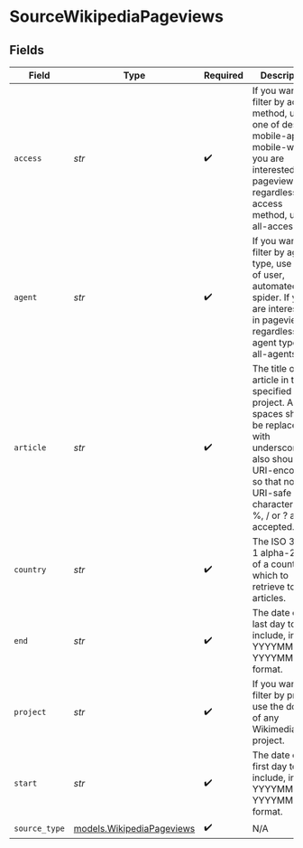 # SourceWikipediaPageviews


## Fields

| Field                                                                                                                                                                                          | Type                                                                                                                                                                                           | Required                                                                                                                                                                                       | Description                                                                                                                                                                                    | Example                                                                                                                                                                                        |
| ---------------------------------------------------------------------------------------------------------------------------------------------------------------------------------------------- | ---------------------------------------------------------------------------------------------------------------------------------------------------------------------------------------------- | ---------------------------------------------------------------------------------------------------------------------------------------------------------------------------------------------- | ---------------------------------------------------------------------------------------------------------------------------------------------------------------------------------------------- | ---------------------------------------------------------------------------------------------------------------------------------------------------------------------------------------------- |
| `access`                                                                                                                                                                                       | *str*                                                                                                                                                                                          | :heavy_check_mark:                                                                                                                                                                             | If you want to filter by access method, use one of desktop, mobile-app or mobile-web. If you are interested in pageviews regardless of access method, use all-access.                          | all-access                                                                                                                                                                                     |
| `agent`                                                                                                                                                                                        | *str*                                                                                                                                                                                          | :heavy_check_mark:                                                                                                                                                                             | If you want to filter by agent type, use one of user, automated or spider. If you are interested in pageviews regardless of agent type, use all-agents.                                        | all-agents                                                                                                                                                                                     |
| `article`                                                                                                                                                                                      | *str*                                                                                                                                                                                          | :heavy_check_mark:                                                                                                                                                                             | The title of any article in the specified project. Any spaces should be replaced with underscores. It also should be URI-encoded, so that non-URI-safe characters like %, / or ? are accepted. | Are_You_the_One%3F                                                                                                                                                                             |
| `country`                                                                                                                                                                                      | *str*                                                                                                                                                                                          | :heavy_check_mark:                                                                                                                                                                             | The ISO 3166-1 alpha-2 code of a country for which to retrieve top articles.                                                                                                                   | FR                                                                                                                                                                                             |
| `end`                                                                                                                                                                                          | *str*                                                                                                                                                                                          | :heavy_check_mark:                                                                                                                                                                             | The date of the last day to include, in YYYYMMDD or YYYYMMDDHH format.                                                                                                                         |                                                                                                                                                                                                |
| `project`                                                                                                                                                                                      | *str*                                                                                                                                                                                          | :heavy_check_mark:                                                                                                                                                                             | If you want to filter by project, use the domain of any Wikimedia project.                                                                                                                     | en.wikipedia.org                                                                                                                                                                               |
| `start`                                                                                                                                                                                        | *str*                                                                                                                                                                                          | :heavy_check_mark:                                                                                                                                                                             | The date of the first day to include, in YYYYMMDD or YYYYMMDDHH format.                                                                                                                        |                                                                                                                                                                                                |
| `source_type`                                                                                                                                                                                  | [models.WikipediaPageviews](../models/wikipediapageviews.md)                                                                                                                                   | :heavy_check_mark:                                                                                                                                                                             | N/A                                                                                                                                                                                            |                                                                                                                                                                                                |